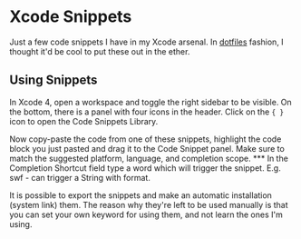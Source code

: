 # Xcode Snippets

Just a few code snippets I have in my Xcode arsenal. In [dotfiles](http://dotfiles.org/) fashion, I thought it'd be cool to put these out in the ether.

## Using Snippets

In Xcode 4, open a workspace and toggle the right sidebar to be visible. On the bottom, there is a panel with four icons in the header. Click on the `{ }` icon to open the Code Snippets Library.

Now copy-paste the code from one of these snippets, highlight the code block you just pasted and drag it to the Code Snippet panel. Make sure to match the suggested platform, language, and completion scope.
*** In the Completion Shortcut field type a word which will trigger the snippet. E.g. swf - can trigger a String with format.


It is possible to export the snippets and make an automatic installation (system link) them.
The reason why they're left to be used manually is that you can set your own keyword for using them, and not learn the ones I'm using.
